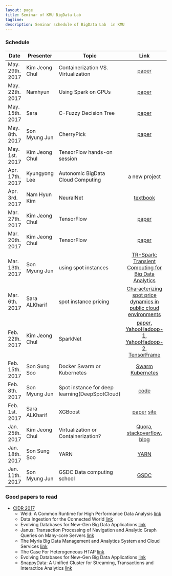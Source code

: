 ```yaml
---
layout: page
title: Seminar of KMU BigData Lab
tagline:  
description: Seminar schedule of BigData Lab  in KMU
---
```

### Schedule


| Date | Presenter | Topic | Link | Presentation |
|------|-----------|-------|:----:|--------------|
| May. 29th. 2017 | Kim Jeong Chul | Containerization VS. Virtualization | [paper](http://blog.pierreroudier.net/wp-content/uploads/2015/08/rc25482.pdf) | | 
| May. 22th. 2017 | Namhyun |Using Spark on GPUs | [paper](http://conferences.computer.org/pdswdiscs/2016/papers/5216a025.pdf) | |
| May. 15th. 2017 | Sara | C-Fuzzy Decision Tree| [paper](http://dl.acm.org/citation.cfm?id=2169836) | [ppt](https://drive.google.com/open?id=0ByOPgARQ0MBmMm8zUWtrUXI3MzA)|
| May. 8th. 2017 | Son Myung Jun | CherryPick | [paper](https://www.usenix.org/system/files/conference/nsdi17/nsdi17-alipourfard.pdf)| [ppt](https://docs.google.com/presentation/d/1FwFtsm5P0S01dMM7pK2nY_V_5qOkFndom6L5nKYu7Mo/edit?usp=sharing)|
| May. 1st. 2017 | Kim Jeong Chul | TensorFlow hands-on session| | [ppt](https://docs.google.com/presentation/d/1s8lIqARuRHa6rxAiVIxnzD_8hnS7Fs-eCQL_6IRfaH4/edit?usp=sharing) |
| Apr. 17th. 2017 | Kyungyong Lee | Autonomic BigData Cloud Computing | a new project| |
| Apr. 3rd. 2017 | Nam Hyun Kim | NeuralNet | [textbook](http://neuralnetworksanddeeplearning.com/) | |
| Mar. 27th. 2017 | Kim Jeong Chul | TensorFlow | [paper](https://www.usenix.org/system/files/conference/osdi16/osdi16-abadi.pdf) | |
| Mar. 20th. 2017 | Kim Jeong Chul | TensorFlow | [paper](https://www.usenix.org/system/files/conference/osdi16/osdi16-abadi.pdf) | [ppt](https://docs.google.com/presentation/d/1xZ8jrBzPRNpX2okp0lNNl79NQHmxBEEXiBr7cOk9QAk/edit?usp=sharing) |
| Mar. 13th. 2017 | Son Myung Jun | using spot instances | [TR-Spark: Transient Computing for Big Data Analytics](http://dl.acm.org/citation.cfm?id=2987576) |[ppt](https://drive.google.com/file/d/0B93gDq1ZuFfud2hBcVM2TVFpSkU/view?usp=sharing)|
| Mar. 6th. 2017 | Sara ALKharif | spot instance pricing | [Characterizing spot price dynamics in public cloud environments]( http://www.sciencedirect.com/science/article/pii/S0167739X12001483)|[ppt](https://drive.google.com/open?id=0ByOPgARQ0MBmajBZbzdhT3ZEdEE)|
| Feb. 22th. 2017 | Kim Jeong Chul | SparkNet| [paper](https://amplab.cs.berkeley.edu/projects/sparknet/), [YahooHadoop-1](http://yahoohadoop.tumblr.com/post/129872361846/large-scale-distributed-deep-learning-on-hadoop), [YahooHadoop-2](http://yahoohadoop.tumblr.com/post/139916563586/caffeonspark-open-sourced-for-distributed-deep), [TensorFrame](https://www.youtube.com/watch?v=08mrnJxcIWw) | [ppt](https://docs.google.com/presentation/d/1WBPDKzWzgXxKPdAPduBeAIzXzc0UFn7iqm8jz4jSFJc/edit?usp=sharing) |
| Feb. 15th. 2017 | Son Sung Soo | Docker Swarm or Kubernetes |[Swarm](https://www.docker.com/products/docker-swarm) [Kubernetes](https://kubernetes.io) | [ppt](https://docs.google.com/presentation/d/1yMv1UQq-vWwak63n-GP90LLCiZHce6_o4oYH_NLvASQ/edit?usp=sharing)
| Feb. 8th. 2017 | Son Myung Jun | Spot instance for deep learning(DeepSpotCloud) |[code](https://github.com/mjaysonnn/DeepSpotCloud) |[ppt](https://drive.google.com/open?id=1yI4XzjufCjAhLjMpJgeUk6SnDJetfW9djq-SNjTuQpU)|
| Feb. 1st. 2017 | Sara ALKharif | XGBoost | [paper](https://arxiv.org/abs/1603.02754) [site](https://xgboost.readthedocs.io/en/latest/)|[ppt](https://drive.google.com/open?id=0ByOPgARQ0MBmaHY2UnB5QUhSWWM)|
| Jan. 25th. 2017 | Kim Jeong Chul | Virtualization or Containerization? | [Quora](https://www.quora.com/What-is-the-difference-between-containerization-Docker-and-virtualization-VMWare-VirtualBox-Xen), [stackoverflow](http://stackoverflow.com/questions/16047306/how-is-docker-different-from-a-normal-virtual-machine), [blog](https://monkeyvault.net/docker-vs-virtualization/) | [docs](https://drive.google.com/open?id=1KkE_-nf2OAf2QRBnM7a3Xv6jipPCczo4Yrbtw_cUqtw) |
| Jan. 18th. 2017 | Son Sung Soo | YARN | [YARN](http://dl.acm.org/citation.cfm?id=2523633) | [docs](https://docs.google.com/presentation/d/1MyyGAaSqBr7D90bZ29nryWQmAj_6n4l_bQEc2Ite5VE/edit#slide=id.p4)
| Jan. 11th. 2017 | Son Myung Jun | GSDC Data computing school | [GSDC](https://indico.cern.ch/event/577216/) | [docs](https://drive.google.com/drive/folders/0B93gDq1ZuFfuWkJBcXl6YWlGa0k?usp=sharing)

### Good papers to read

* [CIDR 2017](http://cidrdb.org/cidr2017/program.html)
  * Weld: A Common Runtime for High Performance Data Analysis [link](https://cs.stanford.edu/~matei/papers/2017/cidr_weld.pdf)
  * Data Ingestion for the Connected World [link](http://people.csail.mit.edu/tatbul/publications/sstore_cidr17.pdf)
  * Evolving Databases for New-Gen Big Data Applications [link](http://cidrdb.org/cidr2017/papers/p123-barber-cidr17.pdf)
  * Janus: Transaction Processing of Navigation and Analytic Graph Queries on Many-core Servers [link](http://cidrdb.org/cidr2017/papers/p104-kimura-cidr17.pdf)
  * The Myria Big Data Management and Analytics System and Cloud Services [link](http://cidrdb.org/cidr2017/papers/p37-wang-cidr17.pdf)
  * The Case For Heterogeneous HTAP [link](http://cidrdb.org/cidr2017/papers/p21-appuswamy-cidr17.pdf)
  * Evolving Databases for New-Gen Big Data Applications [link](http://cidrdb.org/cidr2017/papers/p123-barber-cidr17.pdf)
  * SnappyData: A Unified Cluster for Streaming, Transactions and Interactice Analytics [link](http://www.snappydata.io/snappy-industrial)
